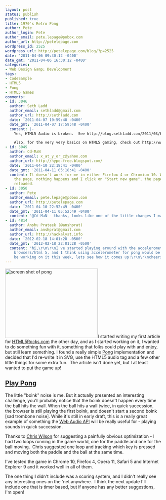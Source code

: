 ```yaml
---
layout: post
status: publish
published: true
title: 1970's Retro Pong
author: Pete
author_login: Pete
author_email: pete.lepage@pobox.com
author_url: http://petelepage.com
wordpress_id: 2525
wordpress_url: http://petelepage.com/blog/?p=2525
date: '2011-04-06 09:30:12 -0400'
date_gmt: '2011-04-06 16:30:12 -0400'
categories:
- Web Design &amp; Development
tags:
- CodeSample
- HTML5
- Pong
- HTML5 Games
comments:
- id: 3046
  author: Seth Ladd
  author_email: sethladd@gmail.com
  author_url: http://sethladd.com
  date: '2011-04-07 10:59:48 -0400'
  date_gmt: '2011-04-07 17:59:48 -0400'
  content: |-
    Yes, HTML5 Audio is broken.  See http://blog.sethladd.com/2011/03/html5-audio-needs-your-help.html

    Also, for the very very basics on HTML5 gaming, check out http://www.html5rocks.com/tutorials/canvas/notearsgame/
- id: 3049
  author: Cd-MaN
  author_email: x_at_y_or_z@yahoo.com
  author_url: http://hype-free.blogspot.com/
  date: '2011-04-10 22:18:41 -0400'
  date_gmt: '2011-04-11 05:18:41 -0400'
  content: It doesn't work for me in either Firefox 4 or Chromium 10. When I visit
    the page, nothing happens and I click on "Start new game", the page simply gets
    reloaded.
- id: 3050
  author: Pete
  author_email: pete.lepage@pobox.com
  author_url: http://petelepage.com
  date: '2011-04-10 22:52:49 -0400'
  date_gmt: '2011-04-11 05:52:49 -0400'
  content: '@Cd-MaN - thanks, looks like one of the little changes I made broke something.'
- id: 4814
  author: Anshu Prateek (@anshprat)
  author_email: anshprat@gmail.com
  author_url: http://hackalyst.info
  date: '2012-02-18 14:01:28 -0500'
  date_gmt: '2012-02-18 22:01:28 -0500'
  content: "hi,\r\n\r\nI ve started playing around with the accelerometer on the mobile
    browsers/html 5, and I think using accelerometer for pong would be cool. I will
    be working on it this week, lets see how it comes up!\r\n\r\ncheers\r\nAnshu Prateek"
---
```

<p><a href="http://petelepage.com/blog/wp-content/uploads/2011/04/pong.png"><img class="alignleft size-medium wp-image-2526" title="Pong" src="http://petelepage.com/blog/wp-content/uploads/2011/04/pong-300x225.png" alt="screen shot of pong" width="300" height="225" /></a>I started writing my first article for <a href="http://html5rocks.com">HTML5Rocks.com</a> the other day, and as I started working on it, I wanted to do something fun with it, something that folks could play with and enjoy, but still learn something.  I found a really simple <a href="http://en.wikipedia.org/wiki/Pong">Pong</a> implementation and decided that I'd re-write it in SVG, use the HTML5 audio tag and a few other little things for some extra fun.  The article isn't done yet, but I at least wanted to put the game up!</p>
<h2><a href="http://petelepage.com/scratch/pong/">Play Pong</a></h2>
<p>The little "boink" noise is me.  But it actually presented an interesting challenge, you'll probably notice that the boink doesn't happen every time the ball hits the wall.  When the ball hits a wall twice, in quick succession, the browser is still playing the first boink, and doesn't start a second boink [sad trombone noise].  While it's still in early draft, this is a really great example of something the <a href="http://chromium.googlecode.com/svn/trunk/samples/audio/specification/specification.html">Web Audio API</a> will be really useful for - playing sounds in quick succession.</p>
<p>Thanks to <a href="http://twitter.com/cwilso">Chris Wilson</a> for suggesting a painfully obvious optimization - I had two loops running in the game world, one for the paddle and one for the ball moving.  Chris suggested one loop and tracking which key is pressed and moving both the paddle and the ball at the same time.</p>
<p>I've tested the game in Chrome 10, Firefox 4, Opera 11, Safari 5 and Internet Explorer 9 and it worked well in all of them.</p>
<p>The one thing I didn't include was a scoring system, and I didn't really see any interesting ones on the 'net anywhere.  I think the next update I'll include one that is timer based, but if anyone has any better suggestions, I'm open!</p>
